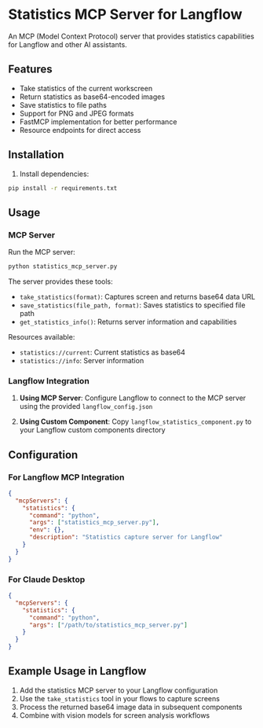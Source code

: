 # Statistics MCP Server for Langflow

An MCP (Model Context Protocol) server that provides statistics capabilities for Langflow and other AI assistants.


## Features

- Take statistics of the current workscreen
- Return statistics as base64-encoded images  
- Save statistics to file paths
- Support for PNG and JPEG formats
- FastMCP implementation for better performance
- Resource endpoints for direct access

## Installation

1. Install dependencies:
```bash
pip install -r requirements.txt
```

## Usage

### MCP Server

Run the MCP server:
```bash
python statistics_mcp_server.py
```

The server provides these tools:
- `take_statistics(format)`: Captures screen and returns base64 data URL
- `save_statistics(file_path, format)`: Saves statistics to specified file path  
- `get_statistics_info()`: Returns server information and capabilities

Resources available:
- `statistics://current`: Current statistics as base64
- `statistics://info`: Server information

### Langflow Integration

1. **Using MCP Server**: Configure Langflow to connect to the MCP server using the provided `langflow_config.json`

2. **Using Custom Component**: Copy `langflow_statistics_component.py` to your Langflow custom components directory

## Configuration

### For Langflow MCP Integration
```json
{
  "mcpServers": {
    "statistics": {
      "command": "python",
      "args": ["statistics_mcp_server.py"],
      "env": {},
      "description": "Statistics capture server for Langflow"
    }
  }
}
```

### For Claude Desktop
```json
{
  "mcpServers": {
    "statistics": {
      "command": "python",
      "args": ["/path/to/statistics_mcp_server.py"]
    }
  }
}
```

## Example Usage in Langflow

1. Add the statistics MCP server to your Langflow configuration
2. Use the `take_statistics` tool in your flows to capture screens
3. Process the returned base64 image data in subsequent components
4. Combine with vision models for screen analysis workflows